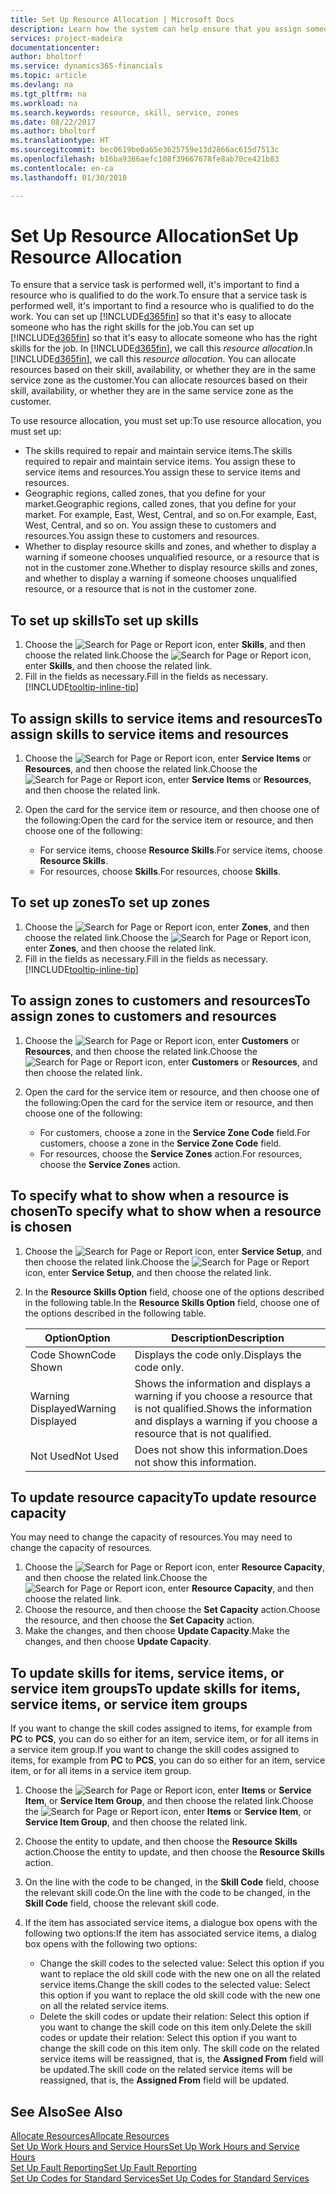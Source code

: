 ```yaml
---
title: Set Up Resource Allocation | Microsoft Docs
description: Learn how the system can help ensure that you assign someone who has the skills required to provide a service.
services: project-madeira
documentationcenter: 
author: bholtorf
ms.service: dynamics365-financials
ms.topic: article
ms.devlang: na
ms.tgt_pltfrm: na
ms.workload: na
ms.search.keywords: resource, skill, service, zones
ms.date: 08/22/2017
ms.author: bholtorf
ms.translationtype: HT
ms.sourcegitcommit: bec0619be0a65e3625759e13d2866ac615d7513c
ms.openlocfilehash: b16ba9366aefc108f39667678fe8ab70ce421b83
ms.contentlocale: en-ca
ms.lasthandoff: 01/30/2018

---
```


# <a name="set-up-resource-allocation"></a><span data-ttu-id="bfc83-103">Set Up Resource Allocation</span><span class="sxs-lookup"><span data-stu-id="bfc83-103">Set Up Resource Allocation</span></span>
<span data-ttu-id="bfc83-104">To ensure that a service task is performed well, it's important to find a resource who is qualified to do the work.</span><span class="sxs-lookup"><span data-stu-id="bfc83-104">To ensure that a service task is performed well, it's important to find a resource who is qualified to do the work.</span></span> <span data-ttu-id="bfc83-105">You can set up [!INCLUDE[d365fin](includes/d365fin_md.md)] so that it's easy to allocate someone who has the right skills for the job.</span><span class="sxs-lookup"><span data-stu-id="bfc83-105">You can set up [!INCLUDE[d365fin](includes/d365fin_md.md)] so that it's easy to allocate someone who has the right skills for the job.</span></span> <span data-ttu-id="bfc83-106">In [!INCLUDE[d365fin](includes/d365fin_md.md)], we call this _resource allocation_.</span><span class="sxs-lookup"><span data-stu-id="bfc83-106">In [!INCLUDE[d365fin](includes/d365fin_md.md)], we call this _resource allocation_.</span></span> <span data-ttu-id="bfc83-107">You can allocate resources based on their skill, availability, or whether they are in the same service zone as the customer.</span><span class="sxs-lookup"><span data-stu-id="bfc83-107">You can allocate resources based on their skill, availability, or whether they are in the same service zone as the customer.</span></span> 

<span data-ttu-id="bfc83-108">To use resource allocation, you must set up:</span><span class="sxs-lookup"><span data-stu-id="bfc83-108">To use resource allocation, you must set up:</span></span>  
  
* <span data-ttu-id="bfc83-109">The skills required to repair and maintain service items.</span><span class="sxs-lookup"><span data-stu-id="bfc83-109">The skills required to repair and maintain service items.</span></span> <span data-ttu-id="bfc83-110">You assign these to service items and resources.</span><span class="sxs-lookup"><span data-stu-id="bfc83-110">You assign these to service items and resources.</span></span>  
* <span data-ttu-id="bfc83-111">Geographic regions, called zones, that you define for your market.</span><span class="sxs-lookup"><span data-stu-id="bfc83-111">Geographic regions, called zones, that you define for your market.</span></span> <span data-ttu-id="bfc83-112">For example, East, West, Central, and so on.</span><span class="sxs-lookup"><span data-stu-id="bfc83-112">For example, East, West, Central, and so on.</span></span> <span data-ttu-id="bfc83-113">You assign these to customers and resources.</span><span class="sxs-lookup"><span data-stu-id="bfc83-113">You assign these to customers and resources.</span></span>  
* <span data-ttu-id="bfc83-114">Whether to display resource skills and zones, and whether to display a warning if someone chooses unqualified resource, or a resource that is not in the customer zone.</span><span class="sxs-lookup"><span data-stu-id="bfc83-114">Whether to display resource skills and zones, and whether to display a warning if someone chooses unqualified resource, or a resource that is not in the customer zone.</span></span>  

## <a name="to-set-up-skills"></a><span data-ttu-id="bfc83-115">To set up skills</span><span class="sxs-lookup"><span data-stu-id="bfc83-115">To set up skills</span></span>
1. <span data-ttu-id="bfc83-116">Choose the ![Search for Page or Report](media/ui-search/search_small.png "Search for Page or Report icon") icon, enter **Skills**, and then choose the related link.</span><span class="sxs-lookup"><span data-stu-id="bfc83-116">Choose the ![Search for Page or Report](media/ui-search/search_small.png "Search for Page or Report icon") icon, enter **Skills**, and then choose the related link.</span></span>  
2. <span data-ttu-id="bfc83-117">Fill in the fields as necessary.</span><span class="sxs-lookup"><span data-stu-id="bfc83-117">Fill in the fields as necessary.</span></span> [!INCLUDE[tooltip-inline-tip](includes/tooltip-inline-tip_md.md)]  

## <a name="to-assign-skills-to-service-items-and-resources"></a><span data-ttu-id="bfc83-118">To assign skills to service items and resources</span><span class="sxs-lookup"><span data-stu-id="bfc83-118">To assign skills to service items and resources</span></span>
1. <span data-ttu-id="bfc83-119">Choose the ![Search for Page or Report](media/ui-search/search_small.png "Search for Page or Report icon") icon, enter **Service Items** or **Resources**, and then choose the related link.</span><span class="sxs-lookup"><span data-stu-id="bfc83-119">Choose the ![Search for Page or Report](media/ui-search/search_small.png "Search for Page or Report icon") icon, enter **Service Items** or **Resources**, and then choose the related link.</span></span>  
2. <span data-ttu-id="bfc83-120">Open the card for the service item or resource, and then choose one of the following:</span><span class="sxs-lookup"><span data-stu-id="bfc83-120">Open the card for the service item or resource, and then choose one of the following:</span></span>  
  
    * <span data-ttu-id="bfc83-121">For service items, choose **Resource Skills**.</span><span class="sxs-lookup"><span data-stu-id="bfc83-121">For service items, choose **Resource Skills**.</span></span>  
    * <span data-ttu-id="bfc83-122">For resources, choose **Skills**.</span><span class="sxs-lookup"><span data-stu-id="bfc83-122">For resources, choose **Skills**.</span></span>  

## <a name="to-set-up-zones"></a><span data-ttu-id="bfc83-123">To set up zones</span><span class="sxs-lookup"><span data-stu-id="bfc83-123">To set up zones</span></span>
1. <span data-ttu-id="bfc83-124">Choose the ![Search for Page or Report](media/ui-search/search_small.png "Search for Page or Report icon") icon, enter **Zones**, and then choose the related link.</span><span class="sxs-lookup"><span data-stu-id="bfc83-124">Choose the ![Search for Page or Report](media/ui-search/search_small.png "Search for Page or Report icon") icon, enter **Zones**, and then choose the related link.</span></span>  
2. <span data-ttu-id="bfc83-125">Fill in the fields as necessary.</span><span class="sxs-lookup"><span data-stu-id="bfc83-125">Fill in the fields as necessary.</span></span> [!INCLUDE[tooltip-inline-tip](includes/tooltip-inline-tip_md.md)]  

## <a name="to-assign-zones-to-customers-and-resources"></a><span data-ttu-id="bfc83-126">To assign zones to customers and resources</span><span class="sxs-lookup"><span data-stu-id="bfc83-126">To assign zones to customers and resources</span></span> 
1. <span data-ttu-id="bfc83-127">Choose the ![Search for Page or Report](media/ui-search/search_small.png "Search for Page or Report icon") icon, enter **Customers** or **Resources**, and then choose the related link.</span><span class="sxs-lookup"><span data-stu-id="bfc83-127">Choose the ![Search for Page or Report](media/ui-search/search_small.png "Search for Page or Report icon") icon, enter **Customers** or **Resources**, and then choose the related link.</span></span>  
2. <span data-ttu-id="bfc83-128">Open the card for the service item or resource, and then choose one of the following:</span><span class="sxs-lookup"><span data-stu-id="bfc83-128">Open the card for the service item or resource, and then choose one of the following:</span></span>  
  
    * <span data-ttu-id="bfc83-129">For customers, choose a zone in the **Service Zone Code** field.</span><span class="sxs-lookup"><span data-stu-id="bfc83-129">For customers, choose a zone in the **Service Zone Code** field.</span></span>  
    * <span data-ttu-id="bfc83-130">For resources, choose the **Service Zones** action.</span><span class="sxs-lookup"><span data-stu-id="bfc83-130">For resources, choose the **Service Zones** action.</span></span>  

## <a name="to-specify-what-to-show-when-a-resource-is-chosen"></a><span data-ttu-id="bfc83-131">To specify what to show when a resource is chosen</span><span class="sxs-lookup"><span data-stu-id="bfc83-131">To specify what to show when a resource is chosen</span></span>
1. <span data-ttu-id="bfc83-132">Choose the ![Search for Page or Report](media/ui-search/search_small.png "Search for Page or Report icon") icon, enter **Service Setup**, and then choose the related link.</span><span class="sxs-lookup"><span data-stu-id="bfc83-132">Choose the ![Search for Page or Report](media/ui-search/search_small.png "Search for Page or Report icon") icon, enter **Service Setup**, and then choose the related link.</span></span> 
2. <span data-ttu-id="bfc83-133">In the **Resource Skills Option** field, choose one of the options described in the following table.</span><span class="sxs-lookup"><span data-stu-id="bfc83-133">In the **Resource Skills Option** field, choose one of the options described in the following table.</span></span>  
  
    |<span data-ttu-id="bfc83-134">**Option**</span><span class="sxs-lookup"><span data-stu-id="bfc83-134">**Option**</span></span>|<span data-ttu-id="bfc83-135">**Description**</span><span class="sxs-lookup"><span data-stu-id="bfc83-135">**Description**</span></span>|  
    |------------|-------------|  
    |<span data-ttu-id="bfc83-136">Code Shown</span><span class="sxs-lookup"><span data-stu-id="bfc83-136">Code Shown</span></span> | <span data-ttu-id="bfc83-137">Displays the code only.</span><span class="sxs-lookup"><span data-stu-id="bfc83-137">Displays the code only.</span></span>|  
    |<span data-ttu-id="bfc83-138">Warning Displayed</span><span class="sxs-lookup"><span data-stu-id="bfc83-138">Warning Displayed</span></span> | <span data-ttu-id="bfc83-139">Shows the information and displays a warning if you choose a resource that is not qualified.</span><span class="sxs-lookup"><span data-stu-id="bfc83-139">Shows the information and displays a warning if you choose a resource that is not qualified.</span></span>|  
    |<span data-ttu-id="bfc83-140">Not Used</span><span class="sxs-lookup"><span data-stu-id="bfc83-140">Not Used</span></span> | <span data-ttu-id="bfc83-141">Does not show this information.</span><span class="sxs-lookup"><span data-stu-id="bfc83-141">Does not show this information.</span></span>|  

## <a name="to-update-resource-capacity"></a><span data-ttu-id="bfc83-142">To update resource capacity</span><span class="sxs-lookup"><span data-stu-id="bfc83-142">To update resource capacity</span></span>  
<span data-ttu-id="bfc83-143">You may need to change the capacity of resources.</span><span class="sxs-lookup"><span data-stu-id="bfc83-143">You may need to change the capacity of resources.</span></span>  
  
1. <span data-ttu-id="bfc83-144">Choose the ![Search for Page or Report](media/ui-search/search_small.png "Search for Page or Report icon") icon, enter **Resource Capacity**, and then choose the related link.</span><span class="sxs-lookup"><span data-stu-id="bfc83-144">Choose the ![Search for Page or Report](media/ui-search/search_small.png "Search for Page or Report icon") icon, enter **Resource Capacity**, and then choose the related link.</span></span>  
2. <span data-ttu-id="bfc83-145">Choose the resource, and then choose the **Set Capacity** action.</span><span class="sxs-lookup"><span data-stu-id="bfc83-145">Choose the resource, and then choose the **Set Capacity** action.</span></span>  
3. <span data-ttu-id="bfc83-146">Make the changes, and then choose **Update Capacity**.</span><span class="sxs-lookup"><span data-stu-id="bfc83-146">Make the changes, and then choose **Update Capacity**.</span></span>  

## <a name="to-update-skills-for-items-service-items-or-service-item-groups"></a><span data-ttu-id="bfc83-147">To update skills for items, service items, or service item groups</span><span class="sxs-lookup"><span data-stu-id="bfc83-147">To update skills for items, service items, or service item groups</span></span>
<span data-ttu-id="bfc83-148">If you want to change the skill codes assigned to items, for example from **PC** to **PCS**, you can do so either for an item, service item, or for all items in a service item group.</span><span class="sxs-lookup"><span data-stu-id="bfc83-148">If you want to change the skill codes assigned to items, for example from **PC** to **PCS**, you can do so either for an item, service item, or for all items in a service item group.</span></span>  
  
1. <span data-ttu-id="bfc83-149">Choose the ![Search for Page or Report](media/ui-search/search_small.png "Search for Page or Report icon") icon, enter **Items** or **Service Item**, or **Service Item Group**, and then choose the related link.</span><span class="sxs-lookup"><span data-stu-id="bfc83-149">Choose the ![Search for Page or Report](media/ui-search/search_small.png "Search for Page or Report icon") icon, enter **Items** or **Service Item**, or **Service Item Group**, and then choose the related link.</span></span>  
2. <span data-ttu-id="bfc83-150">Choose the entity to update, and then choose the **Resource Skills** action.</span><span class="sxs-lookup"><span data-stu-id="bfc83-150">Choose the entity to update, and then choose the **Resource Skills** action.</span></span>  
3. <span data-ttu-id="bfc83-151">On the line with the code to be changed, in the **Skill Code** field, choose the relevant skill code.</span><span class="sxs-lookup"><span data-stu-id="bfc83-151">On the line with the code to be changed, in the **Skill Code** field, choose the relevant skill code.</span></span>  
4.  <span data-ttu-id="bfc83-152">If the item has associated service items, a dialogue box opens with the following two options:</span><span class="sxs-lookup"><span data-stu-id="bfc83-152">If the item has associated service items, a dialog box opens with the following two options:</span></span>  
  
    * <span data-ttu-id="bfc83-153">Change the skill codes to the selected value: Select this option if you want to replace the old skill code with the new one on all the related service items.</span><span class="sxs-lookup"><span data-stu-id="bfc83-153">Change the skill codes to the selected value: Select this option if you want to replace the old skill code with the new one on all the related service items.</span></span>  
    * <span data-ttu-id="bfc83-154">Delete the skill codes or update their relation: Select this option if you want to change the skill code on this item only.</span><span class="sxs-lookup"><span data-stu-id="bfc83-154">Delete the skill codes or update their relation: Select this option if you want to change the skill code on this item only.</span></span> <span data-ttu-id="bfc83-155">The skill code on the related service items will be reassigned, that is, the **Assigned From** field will be updated.</span><span class="sxs-lookup"><span data-stu-id="bfc83-155">The skill code on the related service items will be reassigned, that is, the **Assigned From** field will be updated.</span></span>  
  
## <a name="see-also"></a><span data-ttu-id="bfc83-156">See Also</span><span class="sxs-lookup"><span data-stu-id="bfc83-156">See Also</span></span>
[<span data-ttu-id="bfc83-157">Allocate Resources</span><span class="sxs-lookup"><span data-stu-id="bfc83-157">Allocate Resources</span></span>](service-how-to-allocate-resources.md)  
[<span data-ttu-id="bfc83-158">Set Up Work Hours and Service Hours</span><span class="sxs-lookup"><span data-stu-id="bfc83-158">Set Up Work Hours and Service Hours</span></span>](service-how-setup-work-service-hours.md)  
[<span data-ttu-id="bfc83-159">Set Up Fault Reporting</span><span class="sxs-lookup"><span data-stu-id="bfc83-159">Set Up Fault Reporting</span></span>](service-how-setup-fault-reporting.md)  
[<span data-ttu-id="bfc83-160">Set Up Codes for Standard Services</span><span class="sxs-lookup"><span data-stu-id="bfc83-160">Set Up Codes for Standard Services</span></span>](service-how-setup-service-coding.md)  
 


